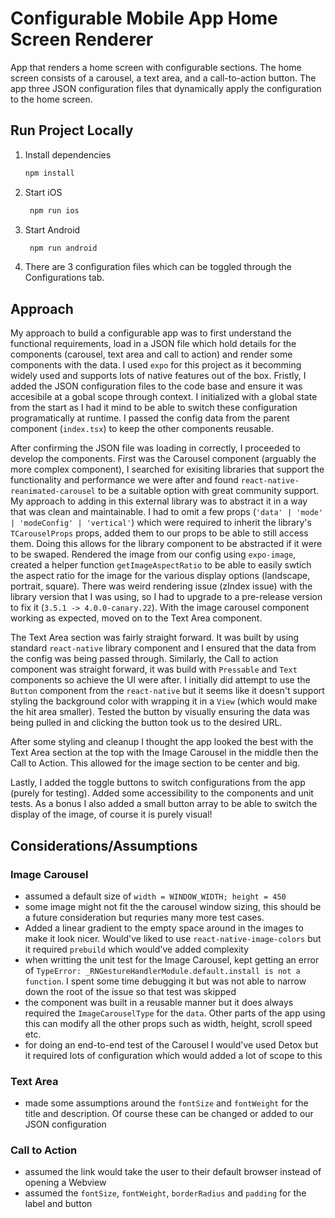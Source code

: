 # Configurable Mobile App Home Screen Renderer

App that renders a home screen with configurable sections. The home screen consists of a carousel, a text area, and a call-to-action button. The app three JSON configuration files that dynamically apply the configuration to the home screen.

## Run Project Locally

1. Install dependencies

   ```bash
   npm install
   ```

2. Start iOS

   ```bash
    npm run ios
   ```

3. Start Android

   ```bash
    npm run android
   ```

4. There are 3 configuration files which can be toggled through the Configurations tab.

## Approach

My approach to build a configurable app was to first understand the functional requirements, load in a JSON file which hold details for the components (carousel, text area and call to action) and render some components with the data. I used `expo` for this project as it becomming widely used and supports lots of native features out of the box. Fristly, I added the JSON configuration files to the code base and ensure it was accesibile at a gobal scope through context. I initialized with a global state from the start as I had it mind to be able to switch these configuration programatically at runtime. I passed the config data from the parent component (`index.tsx`) to keep the other components reusable.

After confirming the JSON file was loading in correctly, I proceeded to develop the components. First was the Carousel component (arguably the more complex component), I searched for exisiting libraries that support the functionality and performance we were after and found `react-native-reanimated-carousel` to be a suitable option with great community support. My approach to adding in this external library was to abstract it in a way that was clean and maintainable. I had to omit a few props (`'data' | 'mode' | 'modeConfig' | 'vertical'`) which were required to inherit the library's `TCarouselProps` props, added them to our props to be able to still access them. Doing this allows for the library component to be abstracted if it were to be swaped. Rendered the image from our config using `expo-image`, created a helper function `getImageAspectRatio` to be able to easily swtich the aspect ratio for the image for the various display options (landscape, portrait, square). There was weird rendering issue (zIndex issue) with the library version that I was using, so I had to upgrade to a pre-release version to fix it (`3.5.1 -> 4.0.0-canary.22`). With the image carousel component working as expected, moved on to the Text Area component.

The Text Area section was fairly straight forward. It was built by using standard `react-native` library component and I ensured that the data from the config was being passed through. Similarly, the Call to action component was straight forward, it was build with `Pressable` and `Text` components so achieve the UI were after. I initially did attempt to use the `Button` component from the `react-native` but it seems like it doesn't support styling the background color with wrapping it in a `View` (which would make the hit area smaller). Tested the button by visually ensuring the data was being pulled in and clicking the button took us to the desired URL.

After some styling and cleanup I thought the app looked the best with the Text Area  section at the top with the Image Carousel in the middle then the Call to Action. This allowed for the image section to be center and big.

Lastly, I added the toggle buttons to switch configurations from the app (purely for testing). Added some accessibility to the components and unit tests. As a bonus I also added a small button array to be able to switch the display of the image, of course it is purely visual!

## Considerations/Assumptions
### Image Carousel
- assumed a default size of `width = WINDOW_WIDTH; height = 450`
- some image might not fit the the carousel window sizing, this should be a future consideration but requries many more test cases.
- Added a linear gradient to the empty space around in the images to make it look nicer. Would've liked to use `react-native-image-colors` but it required `prebuild` which would've added complexity
- when writting the unit test for the Image Carousel, kept getting an error of `TypeError: _RNGestureHandlerModule.default.install is not a function`. I spent some time debugging it but was not able to narrow down the root of the issue so that test was skipped
- the component was built in a reusable manner but it does always required the `ImageCarouselType` for the `data`. Other parts of the app using this can modify all the other props such as width, height, scroll speed etc.
- for doing an end-to-end test of the Carousel I would've used Detox but it required lots of configuration which would added a lot of scope to this
### Text Area
- made some assumptions around the `fontSize` and `fontWeight` for the title and description. Of course these can be changed or added to our JSON configuration
### Call to Action
- assumed the link would take the user to their default browser instead of opening a Webview
- assumed the `fontSize`, `fontWeight`, `borderRadius` and `padding` for the label and button
